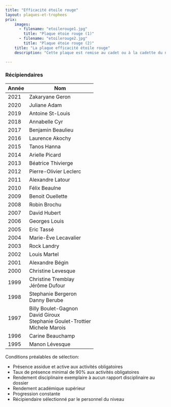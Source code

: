 ```yaml
---
title: "Efficacité étoile rouge"
layout: plaques-et-trophees
prix: 
    images:
      - filename: "etoilerouge1.jpg"
        title: "Plaque étoie rouge (1)"
      - filename: "etoilerouge2.jpg"
        title: "Plaque étoie rouge (2)"
    title: "La plaque efficacité étoile rouge"
    description: "Cette plaque est remise au cadet ou à la cadette du niveau étoile rouge s'étant le plus démarqué au sein de son groupe par sa participation, son comportement, son esprit d'équipe et son sens de l'initiative."

---
```



### Récipiendaires

| Année | Nom |
| --- | --- |
| 2021 | Zakaryane Geron |
| 2020 | Juliane Adam |
| 2019 | Antoine St-Louis |
| 2018 | Annabelle Cyr |
| 2017 | Benjamin Beaulieu |
| 2016 | Laurence Akochy |
| 2015 | Tanos Hanna |
| 2014 | Arielle Picard |
| 2013 | Béatrice Thivierge |
| 2012 | Pierre-Olivier Leclerc |
| 2011 | Alexandre Latour |
| 2010 | Félix Beaulne |
| 2009 | Benoit Ouellette |
| 2008 | Robin Brochu |
| 2007 | David Hubert |
| 2006 | Georges Louis |
| 2005 | Eric Tassé |
| 2004 | Marie-Ève Lecavalier |
| 2003 | Rock Landry |
| 2002 | Louis Martel |
| 2001 | Alexandre Bégin |
| 2000 | Christine Levesque |
| 1999 | Christine Tremblay  <br>Jérôme Dufour |
| 1998 | Stephanie Bergeron  <br>Danny Berube |
| 1997 | Billy Boulet-Gagnon  <br>David Giroux  <br>Stephanie Goulet-Trottier  <br>Michele Marois |
| 1996 | Carine Beauchamp |
| 1995 | Manon Lévesque |

Conditions préalables de sélection:  
- Présence assidue et active aux activités obligatoires  
- Taux de présence minimal de 90% aux activités obligatoires  
- Rendement disciplinaire exemplaire à aucun rapport disciplinaire au dossier  
- Rendement académique supérieur  
- Progression constante  
- Récipiendaire sélectionné par le personnel du niveau